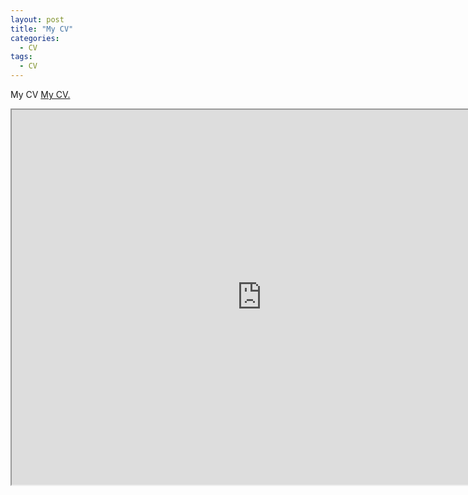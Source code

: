 ```yaml
---
layout: post
title: "My CV"
categories:
  - CV
tags:
  - CV
---
```


My CV
<a href="https://github.com/morgansellis/morgansellis.github.io/blob/master/docs/CURRICULUMVITAE.pdf" target="_blank">My CV.</a>
<a href="https://github.com/morgansellis/morgansellis.github.io/blob/master/docs/CURRICULUMVITAE.pdf" class="image fit"></a>
<iframe src="https://docs.google.com/document/d/e/2PACX-1vRVLWYbNaku8srO7K1KZGZ1qc1XN_J3sw5Dqh6hTBQv78Byqblrod9lOxySYwcoW7jwoikM8WDMm9NK/pub?embedded=true" width="800" height="600"></iframe>
